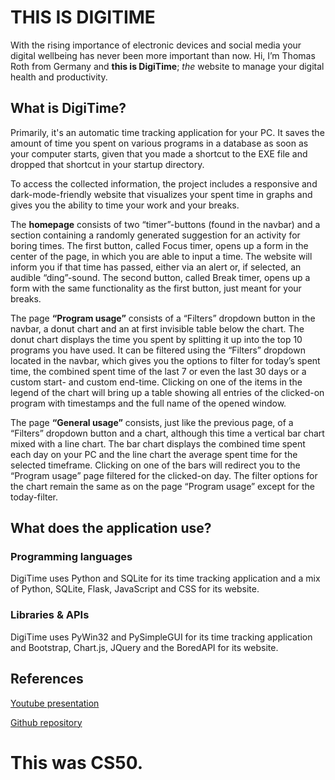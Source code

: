 # THIS IS DIGITIME
With the rising importance of electronic devices and social media your digital wellbeing has never been more important than now.
Hi, I’m Thomas Roth from Germany and **this is DigiTime**; *the* website to manage your digital health and productivity.

## What is DigiTime?
Primarily, it's an automatic time tracking application for your PC. It saves the amount of time you spent on various programs in a database as soon as your computer starts, given that you made a shortcut to the EXE file and dropped that shortcut in your startup directory.

To access the collected information, the project includes a responsive and dark-mode-friendly website that visualizes your spent time in graphs and gives you the ability to time your work and your breaks.

The **homepage** consists of two “timer”-buttons (found in the navbar) and a section containing a randomly generated suggestion for an activity for boring times. The first button, called Focus timer, opens up a form in the center of the page, in which you are able to input a time. The website will inform you if that time has passed, either via an alert or, if selected, an audible “ding”-sound. The second button, called Break timer, opens up a form with the same functionality as the first button, just meant for your breaks.

The page **“Program usage”** consists of a “Filters” dropdown button in the navbar, a donut chart and an at first invisible table below the chart. The donut chart displays the time you spent by splitting it up into the top 10 programs you have used. It can be filtered using the “Filters” dropdown located in the navbar, which gives you the options to filter for today’s spent time, the combined spent time of the last 7 or even the last 30 days or a custom start- and custom end-time. Clicking on one of the items in the legend of the chart will bring up a table showing all entries of the clicked-on program with timestamps and the full name of the opened window.

The page **“General usage”** consists, just like the previous page, of a “Filters” dropdown button and a chart, although this time a vertical bar chart mixed with a line chart. The bar chart displays the combined time spent each day on your PC and the line chart the average spent time for the selected timeframe. Clicking on one of the bars will redirect you to the “Program usage” page filtered for the clicked-on day. The filter options for the chart remain the same as on the page “Program usage” except for the today-filter. 

## What does the application use?
### Programming languages
DigiTime uses Python and SQLite for its time tracking application and a mix of Python, SQLite, Flask, JavaScript and CSS for its website.
### Libraries & APIs
DigiTime uses PyWin32 and PySimpleGUI for its time tracking application and Bootstrap, Chart.js, JQuery and the BoredAPI for its website.

## References
[Youtube presentation](https://youtube.com)

[Github repository](https://github.com/crispyLok/DigiTime)

# This was CS50.
